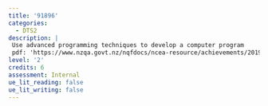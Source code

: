 ```yaml
---
title: '91896'
categories:
  - DTS2
description: |
 Use advanced programming techniques to develop a computer program
 pdf: 'https://www.nzqa.govt.nz/nqfdocs/ncea-resource/achievements/2019/as91896.pdf'
level: '2'
credits: 6
assessment: Internal
ue_lit_reading: false
ue_lit_writing: false
---
```


